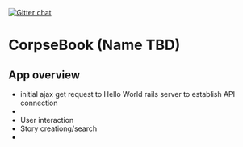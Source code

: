 [![Gitter chat](https://badges.gitter.im/CorpseBook/App.png)](https://gitter.im/CorpseBook?utm_source=share-link&utm_medium=link&utm_campaign=share-link "Gitter chat")

CorpseBook (Name TBD)
=====================

App overview
------------


* initial ajax get request to Hello World rails server to establish API connection
* 
* User interaction
* Story creationg/search
* 
